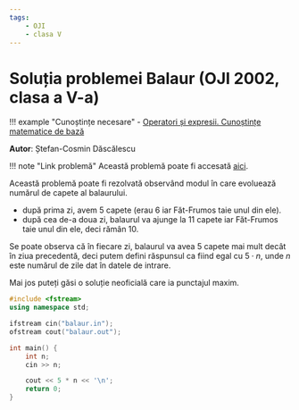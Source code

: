 ```yaml
---
tags:
    - OJI
    - clasa V
---
```


# Soluția problemei Balaur (OJI 2002, clasa a V-a)

!!! example "Cunoștințe necesare"
    - [Operatori și expresii. Cunoștințe matematice de bază](https://edu.roalgo.ro/cppintro/basic-math/)

**Autor**: Ștefan-Cosmin Dăscălescu

!!! note "Link problemă"
    Această problemă poate fi accesată [aici](https://kilonova.ro/problems/701/).

Această problemă poate fi rezolvată observând modul în care evoluează numărul de
capete al balaurului.

- după prima zi, avem $5$ capete (erau $6$ iar Făt-Frumos taie unul din ele).
- după cea de-a doua zi, balaurul va ajunge la $11$ capete iar Făt-Frumos taie
  unul din ele, deci rămân $10$.

Se poate observa că în fiecare zi, balaurul va avea $5$ capete mai mult decât în
ziua precedentă, deci putem defini răspunsul ca fiind egal cu $5 \cdot n$, unde
$n$ este numărul de zile dat în datele de intrare.

Mai jos puteți găsi o soluție neoficială care ia punctajul maxim.

```cpp
#include <fstream>
using namespace std;

ifstream cin("balaur.in");
ofstream cout("balaur.out");

int main() {
    int n;
    cin >> n;

    cout << 5 * n << '\n';
    return 0;
}
```
